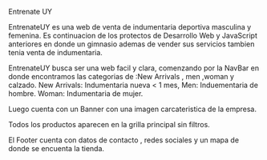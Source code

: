 Entrenate UY

EntrenateUY es una web de venta de indumentaria deportiva masculina y femenina.
Es continuacion de los protectos de Desarrollo Web y JavaScript anteriores en donde un gimnasio ademas de vender sus servicios tambien tenia venta de indumentaria.

EntrenateUY busca ser una web facil y clara, comenzando por la NavBar en donde encontramos las categorias de :New Arrivals , men ,woman y calzado. 
New Arrivals: Indumentaria nueva < 1 mes,
Men: Induementaria de hombre.
Woman: Indumentaria de mujer.

Luego cuenta con un Banner con una imagen carcateristica de la empresa.

Todos los productos aparecen en la grilla principal sin filtros.

El Footer cuenta con datos de contacto , redes sociales y un mapa de donde se encuenta la tienda.
